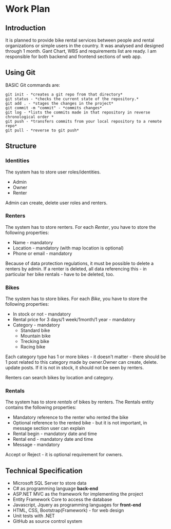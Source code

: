 # Work Plan
## Introduction
It is planned to provide bike rental services between people and rental organizations or simple users in the country. It was analysed and designed through 1 month.
Gant Chart, WBS and requirements list are ready. I am responsible for both backend and frontend sections of web app.
## Using Git
BASIC Git commands are:
```
git init - *creates a git repo from that directory*
git status - *checks the current state of the repository.*
git add . - *stages the changes in the project*
git commit -m "commit" - *commits changes*
git log - *lists the commits made in that repository in reverse chronological order *
git push - *transfers commits from your local repository to a remote repo*
git pull - *reverse to git push*
```
## Structure
### Identities
The system has to store user roles/identities. 

- Admin
- Owner
- Renter

Admin can create, delete user roles and renters.

### Renters
The system has to store renters. For each *Renter*, you have to store the following properties:

- Name - mandatory
- Location - mandatory (with map location is optional)
- Phone or email - mandatory

Because of data protection regulations, it must be possible to delete a renters by admin. If a renter is deleted, 
all data referencing this - in particular her bike rentals - have to be deleted, too.

### Bikes
The system has to store bikes. For each *Bike*, you have to store the following properties:

- In stock or not - mandatory
- Rental price for 3 days/1 week/1month/1 year - mandatory
- Category - mandatory
  - Standard bike 
  - Mountain bike
  - Trecking bike
  - Racing bike

Each category type has 1 or more bikes - it doesn't matter - there should be 1 post related to this category made by owner.Owner can create,
delete. update posts. If it is not in stock, it should not be seen by renters.

Renters can search bikes by location and category.

### Rentals
The system has to store *rentals* of bikes by renters. The Rentals entity contains the following properties:

- Mandatory reference to the renter who rented the bike
- Optional reference to the rented bike - but it is not important, in message section user can explain
- Rental begin - mandatory date and time
- Rental end - mandatory date and time
- Message - mandatory

Accept or Reject - it is optional requirement for owners.

## Technical Specification
- Microsoft SQL Server to store data
- C# as programming language **back-end**
- ASP.NET MVC as the framework for implementing the project 
- Entity Framework Core to access the database
- Javascript, Jquery as programming languages for **front-end**
- HTML, CSS, Bootstrap(Framework) - for web design
- Unit tests with .NET
- GitHub as source control system
